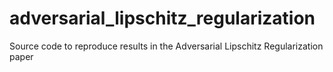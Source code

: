 # adversarial_lipschitz_regularization
Source code to reproduce results in the Adversarial Lipschitz Regularization paper
